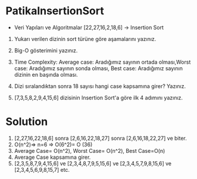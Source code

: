 # PatikaInsertionSort
* Veri Yapıları ve Algoritmalar
[22,27,16,2,18,6] -> Insertion Sort
1. Yukarı verilen dizinin sort türüne göre aşamalarını yazınız.
2. Big-O gösterimini yazınız.
3. Time Complexity: Average case: Aradığımız sayının ortada olması,Worst case: Aradığımız sayının sonda olması, Best case: Aradığımız sayının dizinin en başında olması.
4. Dizi sıralandıktan sonra 18 sayısı hangi case kapsamına girer? Yazınız.

5. [7,3,5,8,2,9,4,15,6] dizisinin Insertion Sort'a göre ilk 4 adımını yazınız.

# Solution
1. [2,27,16,22,18,6] sonra [2,6,16,22,18,27] sonra [2,6,16,18,22,27] ve biter.
2. O(n^2)=> n=6 => O(6^2)= O (36)
3. Average Case= O(n^2), Worst Case= O(n^2), Best Case=O(n)
4. Average Case kapsamına girer.
5. [2,3,5,8,7,9,4,15,6] ve [2,3,4,8,7,9,5,15,6] ve [2,3,4,5,7,9,8,15,6] ve [2,3,4,5,6,9,8,15,7] etc.
